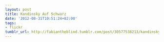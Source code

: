 ```yaml
---
layout: post
title: Kandinsky Auf Schwarz
date: '2012-08-31T10:51:24+02:00'
tags:
- flickr
tumblr_url: http://fabiantheblind.tumblr.com/post/30577538213/kandinsky-auf-schwarz
---
```

